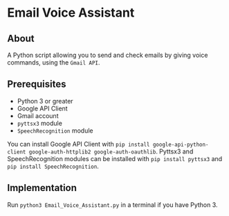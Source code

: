 # Email Voice Assistant

## About

A Python script allowing you to send and check emails by giving voice commands, using the `Gmail API`.

## Prerequisites

- Python 3 or greater
- Google API Client
- Gmail account
- `pyttsx3` module
- `SpeechRecognition` module

You can install Google API Client with `pip install google-api-python-client google-auth-httplib2 google-auth-oauthlib`.
Pyttsx3 and SpeechRecognition modules can be installed with `pip install pyttsx3` and `pip install SpeechRecognition`.

## Implementation

Run `python3 Email_Voice_Assistant.py` in a terminal if you have Python 3.
